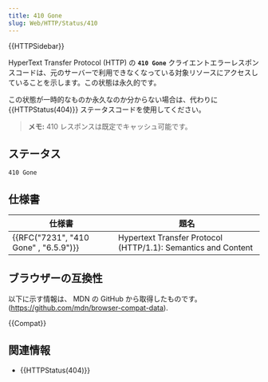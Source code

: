 ```yaml
---
title: 410 Gone
slug: Web/HTTP/Status/410
---
```


{{HTTPSidebar}}

HyperText Transfer Protocol (HTTP) の **`410 Gone`** クライエントエラーレスポンスコードは、元のサーバーで利用できなくなっている対象リソースにアクセスしていることを示します。この状態は永久的です。

この状態が一時的なものか永久なのか分からない場合は、代わりに {{HTTPStatus(404)}} ステータスコードを使用してください。

> **メモ:** 410 レスポンスは既定でキャッシュ可能です。

## ステータス

```
410 Gone
```

## 仕様書

| 仕様書                                | 題名                                                          |
| ------------------------------------- | ------------------------------------------------------------- |
| {{RFC("7231", "410 Gone" , "6.5.9")}} | Hypertext Transfer Protocol (HTTP/1.1): Semantics and Content |

## ブラウザーの互換性

以下に示す情報は、 MDN の GitHub から取得したものです。 (<https://github.com/mdn/browser-compat-data>).

{{Compat}}

## 関連情報

- {{HTTPStatus(404)}}
